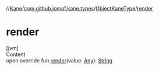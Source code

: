 //[Kane](../../index.md)/[com.github.jomof.kane.types](../index.md)/[ObjectKaneType](index.md)/[render](render.md)



# render  
[jvm]  
Content  
open override fun [render](render.md)(value: [Any](https://kotlinlang.org/api/latest/jvm/stdlib/kotlin/-any/index.html)): [String](https://kotlinlang.org/api/latest/jvm/stdlib/kotlin/-string/index.html)  



